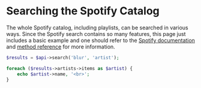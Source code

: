 # Searching the Spotify Catalog

The whole Spotify catalog, including playlists, can be searched in various ways. Since the Spotify search contains so many features, this page just includes a basic example and one should refer to the
[Spotify documentation](https://developer.spotify.com/documentation/web-api/reference/#/operations/search) and [method reference](/docs/method-reference/SpotifyWebAPI.md) for more information.

```php
$results = $api->search('blur', 'artist');

foreach ($results->artists->items as $artist) {
    echo $artist->name, '<br>';
}
```
